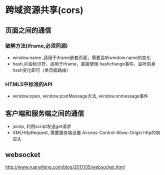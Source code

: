

# 跨域资源共享(cors)

## 页面之间的通信
### 破解方法(iframe,必须同源)
* window.name ,适用于iframe嵌套页面，需要监听window.name的变化
* hash,片段标识符，适用于iframe，直接使用 hashchange事件，监听自身hash变化即可（单页面路由）

### HTML5中标准的API
* window.open, window.postMessage方法, window.onmessage事件


## 客户端和服务端之间的通信
* jsonp, 利用script发送get请求
* XMLHttpRequest, 需要服务端设置 Access-Control-Allow-Origin http的响应头


## websocket
http://www.ruanyifeng.com/blog/2017/05/websocket.html
